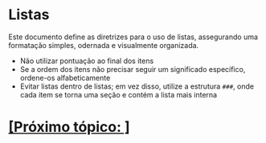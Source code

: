 # Listas

Este documento define as diretrizes para o uso de listas, assegurando uma formatação simples, odernada e visualmente organizada.

- Não utilizar pontuação ao final dos itens
- Se a ordem dos itens não precisar seguir um significado específico, ordene-os alfabeticamente
- Evitar listas dentro de listas; em vez disso, utilize a estrutura `###`, onde cada item se torna uma seção e contém a lista mais interna

# [[Próximo tópico: ]]()